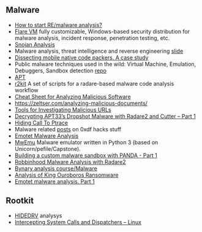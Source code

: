 ## Malware

 - [How to start RE/malware analysis?](https://hshrzd.wordpress.com/how-to-start/)
 - [Flare VM](https://github.com/fireeye/flare-vm) fully customizable, Windows-based security distribution for malware analysis, incident response, penetration testing, etc.
 - [Snojan Analysis](https://medium.com/@jacob16682/snojan-analysis-bb3982fb1bb9)
 - Malware analysis, threat intelligence and reverse engineering [slide](https://www.slideshare.net/bartblaze/malware-analysis-threat-intelligence-and-reverse-engineering)
 - [Dissecting mobile native code packers. A case study](https://blog.zimperium.com/dissecting-mobile-native-code-packers-case-study/)
 - Public malware techniques used in the wild: Virtual Machine, Emulation, Debuggers, Sandbox detection [repo](https://github.com/LordNoteworthy/al-khaser)
 - [APT](https://azeria-labs.com/advanced-persistent-threat/)
 - [r2kit](https://github.com/cmatthewbrooks/r2kit) A set of scripts for a radare-based malware code analysis workflow
 - [Cheat Sheet for Analyzing Malicious Software](https://zeltser.com/malware-analysis-cheat-sheet/)
 - https://zeltser.com/analyzing-malicious-documents/
 - [Tools for Investigating Malicious URLs](https://medium.com/@0x736A/tools-for-investigating-malicious-urls-d013121c8650)
 - [Decrypting APT33’s Dropshot Malware with Radare2 and Cutter – Part 1](https://www.megabeets.net/decrypting-dropshot-with-radare2-and-cutter-part-1/)
 - [Hiding Call To Ptrace](https://github.com/yellowbyte/analysis-of-anti-analysis/blob/master/research/hiding_call_to_ptrace/hiding_call_to_ptrace.md)
 - Malware related [posts](https://0xdf.gitlab.io/tags.html#malware) on 0xdf hacks stuff
 - [Emotet Malware Analysis](https://medium.com/@nishanmaharjan17/emotet-malware-analysis-33302911695b)
 - [MwEmu](https://gitlab.com/vtopan/mwemu) Malware emulator written in Python 3 (based on Unicorn/pefile/Capstone).
 - [Building a custom malware sandbox with PANDA - Part 1](https://adalogics.com/blog/Building-a-custom-malware-sandbox-with-PANDA-Part-1)
 - [Robbinhood Malware Analysis with Radare2](https://goggleheadedhacker.com/blog/post/12)
 - [Bynary analysis course/Malware](https://maxkersten.nl/binary-analysis-course/malware-analysis)
 - [Analysis of King Ouroboros Ransomware](https://maskop9.tech/index.php/2019/08/18/analysis-of-king-ouroboros-ransomware/)
 - [Emotet malware analysis. Part 1](https://persianov.net/emotet-malware-analysis-part-1)

## Rootkit
 - [HIDEDRV](http://www.sekoia.fr/blog/wp-content/uploads/2016/10/Rootkit-analysis-Use-case-on-HIDEDRV-v1.6.pdf) analysys
 - [Intercepting System Calls and Dispatchers – Linux](https://ruinedsec.wordpress.com/2013/04/04/modifying-system-calls-dispatching-linux/)

